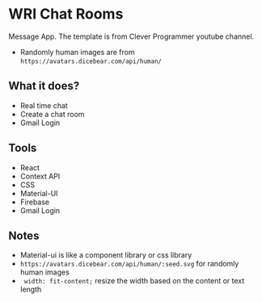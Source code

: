 # WRI Chat Rooms
Message App. The template is from Clever Programmer youtube channel.

- Randomly human images are from `https://avatars.dicebear.com/api/human/`

## What it does?
- Real time chat
- Create a chat room
- Gmail Login

## Tools
- React
- Context API
- CSS
- Material-UI
- Firebase
- Gmail Login

## Notes
- Material-ui is like a component library or css library
- `https://avatars.dicebear.com/api/human/:seed.svg` for randomly human images
- ` width: fit-content;` resize the width based on the content or text length